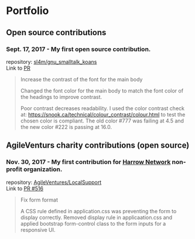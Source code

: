 # Portfolio

## Open source contributions
### Sept. 17, 2017 - My first open source contribution.  
repository: [sl4m/gnu_smalltalk_koans](https://github.com/sl4m/gnu_smalltalk_koans/tree/master)  
Link to [PR](https://github.com/sl4m/gnu_smalltalk_koans/pull/11)

> Increase the contrast of the font for the main body
> 
> Changed the font color for the main body to match the font color of the headings
> to improve contrast.
> 
> Poor contrast decreases readability. I used the color contrast check at:
> https://snook.ca/technical/colour_contrast/colour.html to test the chosen color
> is compliant. The old color #777 was failing at 4.5 and the new color #222 is
> passing at 16.0.

## AgileVenturs charity contributions (open source)
### Nov. 30, 2017 - My first contribution for [Harrow Network](https://www.harrowcn.org.uk/) non-profit organization.
repository: [AgileVentures/LocalSupport](https://github.com/AgileVentures/LocalSupport)  
Link to [PR #516](https://github.com/AgileVentures/LocalSupport/pull/516)

> Fix form format
> 
> A CSS rule defined in application.css was preventing the form to display correctly.
> Removed display rule in applicaation.css and applied bootstrap form-control class 
> to the form inputs for a responsive UI.
